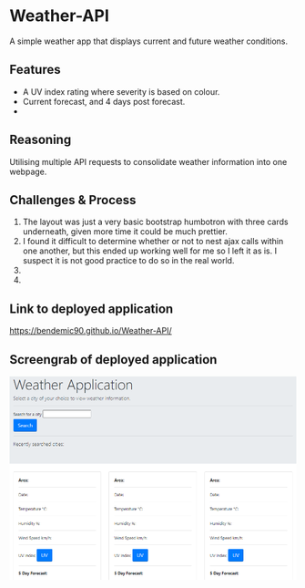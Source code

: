 # Weather-API
A simple weather app that displays current and future weather conditions.

## Features
* A UV index rating where severity is based on colour.
* Current forecast, and 4 days post forecast.
* 


## Reasoning
Utilising multiple API requests to consolidate weather information into one webpage.

## Challenges & Process
1. The layout was just a very basic bootstrap humbotron with three cards underneath, given more time it could be much prettier.
2. I found it difficult to determine whether or not to nest ajax calls within one another, but this ended up working well for me so I left it as is. I suspect it is not good practice to do so in the real world.
3. 
4. 

## Link to deployed application
https://bendemic90.github.io/Weather-API/

## Screengrab of deployed application
![Screenshot](https://github.com/bendemic90/Weather-API/blob/main/assets/grab.png)
